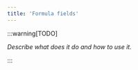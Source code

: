 ```yaml
---
title: 'Formula fields'
---
```


:::warning[TODO]

_Describe what does it do and how to use it._

:::
